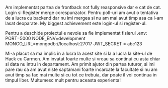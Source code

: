 Am implementat partea de frontback not fully reasponsive dar e cat de cat. Login si Register merge corespunzator. 
Pentru poll-uri am avut o tentativa de a lucra cu backend dar nu imi mergea si nu am mai avut timp asa ca l-am lasat deoparate.
My biggest achievement este login-ul si register-ul.

Pentru a deschide proiectul e nevoie sa fie implementat fisierul .env:
PORT=5000
NODE_ENV=development
MONGO_URL=mongodb://localhost:27017
JWT_SECRET = abc123

Mi-a placut sa ma implic in a lucra la acest site si la a lucra la site-ul de Hack cu Carmen. Am invatat foarte multe si vreau sa continui cu asta chiar si data nu intru in departament.
Am primit ajutor din partea tuturor, si imi pare rau ca am avut niste saptamani foarte incarcate la facultate si nu am avut timp sa fac mai multe si cu tot ce trebuia, dar poate il voi continua in timpul liber.
Multumesc mult pentru aceasta experienta!
